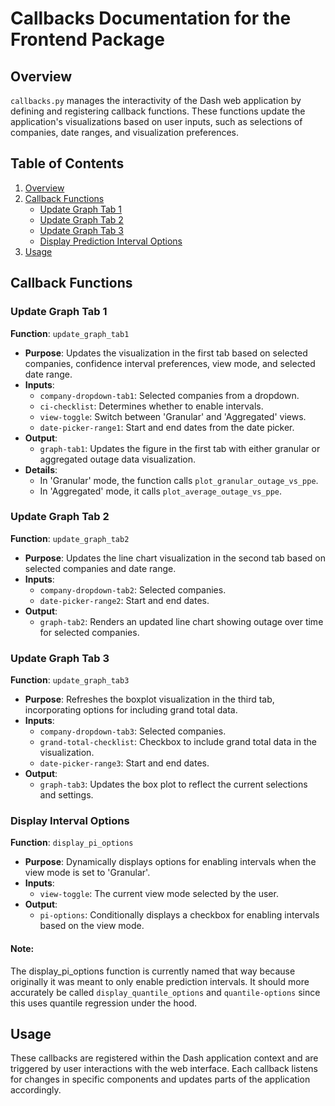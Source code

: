 # Callbacks Documentation for the Frontend Package

## Overview

`callbacks.py` manages the interactivity of the Dash web application by defining and registering callback functions. These functions update the application's visualizations based on user inputs, such as selections of companies, date ranges, and visualization preferences.

## Table of Contents

1. [Overview](#overview)
2. [Callback Functions](#callback-functions)
    - [Update Graph Tab 1](#update-graph-tab-1)
    - [Update Graph Tab 2](#update-graph-tab-2)
    - [Update Graph Tab 3](#update-graph-tab-3)
    - [Display Prediction Interval Options](#display-prediction-interval-options)
3. [Usage](#usage)

## Callback Functions

### Update Graph Tab 1

**Function**: `update_graph_tab1`

- **Purpose**: Updates the visualization in the first tab based on selected companies, confidence interval preferences, view mode, and selected date range.
- **Inputs**:
  - `company-dropdown-tab1`: Selected companies from a dropdown.
  - `ci-checklist`: Determines whether to enable intervals.
  - `view-toggle`: Switch between 'Granular' and 'Aggregated' views.
  - `date-picker-range1`: Start and end dates from the date picker.
- **Output**:
  - `graph-tab1`: Updates the figure in the first tab with either granular or aggregated outage data visualization.
- **Details**:
  - In 'Granular' mode, the function calls `plot_granular_outage_vs_ppe`.
  - In 'Aggregated' mode, it calls `plot_average_outage_vs_ppe`.

### Update Graph Tab 2

**Function**: `update_graph_tab2`

- **Purpose**: Updates the line chart visualization in the second tab based on selected companies and date range.
- **Inputs**:
  - `company-dropdown-tab2`: Selected companies.
  - `date-picker-range2`: Start and end dates.
- **Output**:
  - `graph-tab2`: Renders an updated line chart showing outage over time for selected companies.

### Update Graph Tab 3

**Function**: `update_graph_tab3`

- **Purpose**: Refreshes the boxplot visualization in the third tab, incorporating options for including grand total data.
- **Inputs**:
  - `company-dropdown-tab3`: Selected companies.
  - `grand-total-checklist`: Checkbox to include grand total data in the visualization.
  - `date-picker-range3`: Start and end dates.
- **Output**:
  - `graph-tab3`: Updates the box plot to reflect the current selections and settings.

### Display Interval Options

**Function**: `display_pi_options`

- **Purpose**: Dynamically displays options for enabling intervals when the view mode is set to 'Granular'.
- **Inputs**:
  - `view-toggle`: The current view mode selected by the user.
- **Output**:
  - `pi-options`: Conditionally displays a checkbox for enabling intervals based on the view mode.

#### Note: 
The display_pi_options function is currently named that way because originally it was meant to only enable prediction intervals. It should more accurately be called `display_quantile_options` and `quantile-options` since this uses quantile regression under the hood.


## Usage

These callbacks are registered within the Dash application context and are triggered by user interactions with the web interface. Each callback listens for changes in specific components and updates parts of the application accordingly. 
